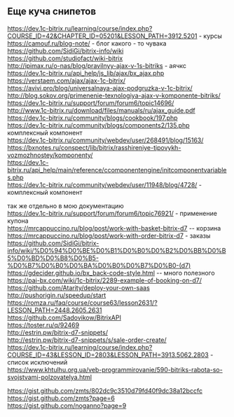 ## Еще куча снипетов  

https://dev.1c-bitrix.ru/learning/course/index.php?COURSE_ID=42&CHAPTER_ID=05201&LESSON_PATH=3912.5201 - курсы   
https://camouf.ru/blog-note/ - блог какого - то чувака   
https://github.com/SidiGi/bitrix-info/wiki   
https://github.com/studiofact/wiki-bitrix   
http://ipimax.ru/o-nas/blog/pravilnyy-ajax-v-1s-bitriks - аячкс   
https://dev.1c-bitrix.ru/api_help/js_lib/ajax/bx_ajax.php   
https://verstaem.com/ajax/ajax-1c-bitrix/   
https://avivi.pro/blog/universalnaya-ajax-podgruzka-v-1c-bitrix/   
http://blog.sokov.org/primenenie-texnologiya-ajax-v-komponente-bitriks/  
https://dev.1c-bitrix.ru/support/forum/forum6/topic14696/   
http://www.1c-bitrix.ru/download/files/manuals/ru/ajax_guide.pdf   
https://dev.1c-bitrix.ru/community/blogs/cookbook/197.php  
https://dev.1c-bitrix.ru/community/blogs/components2/135.php комплексный компонент   
https://dev.1c-bitrix.ru/community/webdev/user/268491/blog/15163/  
https://bxnotes.ru/conspect/lib/bitrix/rasshireniye-tipovykh-vozmozhnostey/komponenty/  
https://dev.1c-bitrix.ru/api_help/main/reference/ccomponentengine/initcomponentvariables.php  
https://dev.1c-bitrix.ru/community/webdev/user/11948/blog/4728/  - комплексный компонент  


так же отдельно в мою документацию   
https://dev.1c-bitrix.ru/support/forum/forum6/topic76921/ - применение купона  
https://mrcappuccino.ru/blog/post/work-with-basket-bitrix-d7 -- корзина  
https://mrcappuccino.ru/blog/post/work-with-order-bitrix-d7 - заказы  
https://github.com/SidiGi/bitrix-info/wiki/%D0%94%D0%BE%D0%B1%D0%B0%D0%B2%D0%BB%D0%B5%D0%BD%D0%B8%D0%B5-%D0%B7%D0%B0%D0%BA%D0%B0%D0%B7%D0%B0-(d7)
https://gdecider.github.io/bx_back-code-style.html -- много полезного  
https://pai-bx.com/wiki/1c-bitrix/2289-example-of-booking-on-d7/  
https://github.com/Atarity/deploy-your-own-saas  
http://pushorigin.ru/speedup/start  
https://romza.ru/faq/course/course63/lesson2631/?LESSON_PATH=2448.2605.2631  
https://github.com/Sadovikow/BitrixAPI  
https://toster.ru/q/92469  
http://estrin.pw/bitrix-d7-snippets/  
http://estrin.pw/bitrix-d7-snippets/s/sale-order-create/  
https://dev.1c-bitrix.ru/learning/course/index.php?COURSE_ID=43&LESSON_ID=2803&LESSON_PATH=3913.5062.2803 - список исключений  
https://www.khtulhu.org.ua/veb-programmirovanie/590-bitriks-rabota-so-svojstvami-polzovatelya.html 


https://gist.github.com/zmts/802dc9c3510d79fd40f9dc38a12bccfc  
https://gist.github.com/zmts?page=6  
https://gist.github.com/noganno?page=9  
